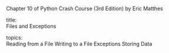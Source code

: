 Chapter 10 of Python Crash Course (3rd Edition) by Eric Matthes

title:  
Files and Exceptions  

topics:  
Reading from a File
Writing to a File
Exceptions
Storing Data
